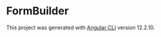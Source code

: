 # FormBuilder

This project was generated with [Angular CLI](https://github.com/angular/angular-cli) version 12.2.10.

